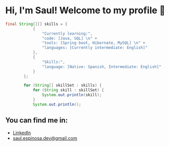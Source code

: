 # Hi, I'm Saul! Welcome to my profile 👋
  
<!--<img align = 'right' src ="" alt = "" height = "300" width = "300">-->
  
``` java
final String[][] skills = {
            {
                "Currently learning:",
                "code: [Java, SQL] \n" +
                "tools: [Spring boot, Hibernate, MySQL] \n" +
                "languages: [Currently intermediate: English]"
            },
            {
                "Skills:",
                "language: [Native: Spanish, Intermediate: English]"
            }
        };

        for (String[] skillSet : skills) {
            for (String skill : skillSet) {
                System.out.println(skill);
            }
            System.out.println();
```
## You can find me in:
- [LinkedIn](https://www.linkedin.com/in/saul-espinosa-r%C3%ADos/)
- saul.espinosa.dev@gmail.com
